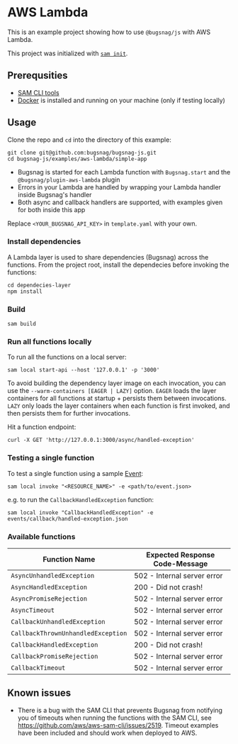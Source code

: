 # AWS Lambda

This is an example project showing how to use `@bugsnag/js` with AWS Lambda.

This project was initialized with [`sam init`](https://docs.aws.amazon.com/serverless-application-model/latest/developerguide/sam-cli-command-reference-sam-init.html).

## Prerequsities
- [SAM CLI tools](https://docs.aws.amazon.com/serverless-application-model/latest/developerguide/serverless-sam-cli-install.html)
- [Docker](https://docs.docker.com/get-docker/) is installed and running on your machine (only if testing locally)

## Usage

Clone the repo and `cd` into the directory of this example:

```
git clone git@github.com:bugsnag/bugsnag-js.git
cd bugsnag-js/examples/aws-lambda/simple-app
```
- Bugsnag is started for each Lambda function with `Bugsnag.start` and the `@bugsnag/plugin-aws-lambda` plugin
- Errors in your Lambda are handled by wrapping your Lambda handler inside Bugsnag's handler
- Both async and callback handlers are supported, with examples given for both inside this app

Replace `<YOUR_BUGSNAG_API_KEY>` in `template.yaml` with your own.

### Install dependencies
A Lambda layer is used to share dependencies (Bugsnag) across the functions. From the project root, install the dependecies before invoking the functions:
```
cd dependecies-layer
npm install
```
### Build
```
sam build
```

### Run all functions locally
To run all the functions on a local server:
```
sam local start-api --host '127.0.0.1' -p '3000'
```
To avoid building the dependency layer image on each invocation, you can use the `--warm-containers [EAGER | LAZY]` option. `EAGER` loads the layer containers for all functions at startup + persists them between invocations. `LAZY` only loads the layer containers when each function is first invoked, and then persists them for further invocations.


Hit a function endpoint:
```
curl -X GET 'http://127.0.0.1:3000/async/handled-exception'
```
### Testing a single function
To test a single function using a sample [Event](https://docs.aws.amazon.com/lambda/latest/dg/gettingstarted-concepts.html#gettingstarted-concepts-event):
```
sam local invoke "<RESOURCE_NAME>" -e <path/to/event.json>
```
e.g. to run the `CallbackHandledException` function:
```
sam local invoke "CallbackHandledException" -e events/callback/handled-exception.json
```

### Available functions
Function Name | Expected Response Code-Message
--- | ---
 `AsyncUnhandledException`| 502 - Internal server error
 `AsyncHandledException` | 200 - Did not crash!
 `AsyncPromiseRejection` | 502 - Internal server error
 `AsyncTimeout` | 502 - Internal server error
 `CallbackUnhandledException` | 502 - Internal server error
 `CallbackThrownUnhandledException` | 502 - Internal server error
 `CallbackHandledException` | 200 - Did not crash!
 `CallbackPromiseRejection` | 502 - Internal server error
 `CallbackTimeout` | 502 - Internal server error

## Known issues

- There is a bug with the SAM CLI that prevents Bugsnag from notifying you of timeouts when running the functions with the SAM CLI, see https://github.com/aws/aws-sam-cli/issues/2519. Timeout examples have been included and should work when deployed to AWS.

